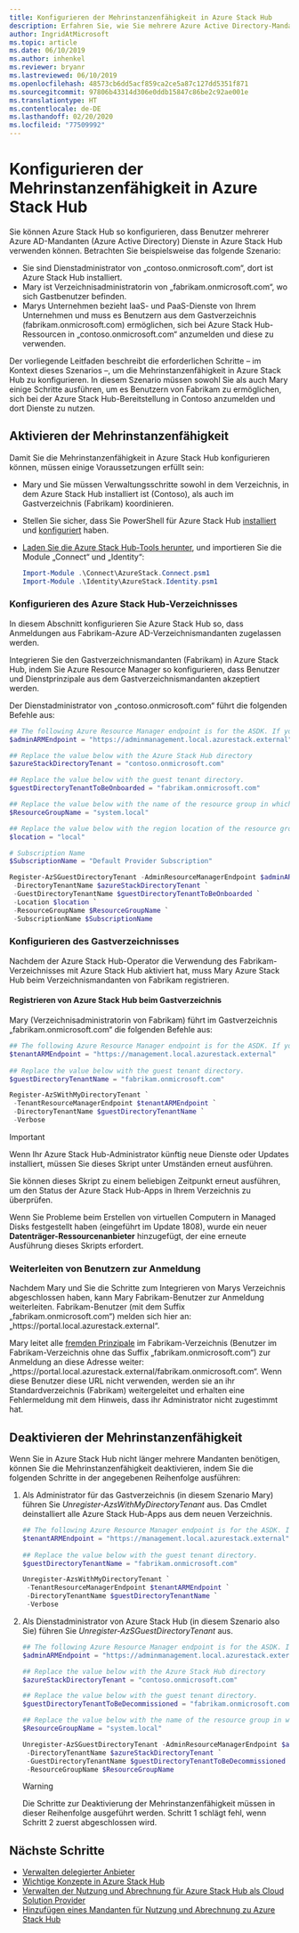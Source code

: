 ```yaml
---
title: Konfigurieren der Mehrinstanzenfähigkeit in Azure Stack Hub
description: Erfahren Sie, wie Sie mehrere Azure Active Directory-Mandanten in Azure Stack Hub aktivieren und deaktivieren.
author: IngridAtMicrosoft
ms.topic: article
ms.date: 06/10/2019
ms.author: inhenkel
ms.reviewer: bryanr
ms.lastreviewed: 06/10/2019
ms.openlocfilehash: 48573cb6dd5acf859ca2ce5a87c127dd5351f871
ms.sourcegitcommit: 97806b43314d306e0ddb15847c86be2c92ae001e
ms.translationtype: HT
ms.contentlocale: de-DE
ms.lasthandoff: 02/20/2020
ms.locfileid: "77509992"
---
```

# <a name="configure-multi-tenancy-in-azure-stack-hub"></a>Konfigurieren der Mehrinstanzenfähigkeit in Azure Stack Hub

Sie können Azure Stack Hub so konfigurieren, dass Benutzer mehrerer Azure AD-Mandanten (Azure Active Directory) Dienste in Azure Stack Hub verwenden können. Betrachten Sie beispielsweise das folgende Szenario:

- Sie sind Dienstadministrator von „contoso.onmicrosoft.com“, dort ist Azure Stack Hub installiert.
- Mary ist Verzeichnisadministratorin von „fabrikam.onmicrosoft.com“, wo sich Gastbenutzer befinden.
- Marys Unternehmen bezieht IaaS- und PaaS-Dienste von Ihrem Unternehmen und muss es Benutzern aus dem Gastverzeichnis (fabrikam.onmicrosoft.com) ermöglichen, sich bei Azure Stack Hub-Ressourcen in „contoso.onmicrosoft.com“ anzumelden und diese zu verwenden.

Der vorliegende Leitfaden beschreibt die erforderlichen Schritte – im Kontext dieses Szenarios –, um die Mehrinstanzenfähigkeit in Azure Stack Hub zu konfigurieren. In diesem Szenario müssen sowohl Sie als auch Mary einige Schritte ausführen, um es Benutzern von Fabrikam zu ermöglichen, sich bei der Azure Stack Hub-Bereitstellung in Contoso anzumelden und dort Dienste zu nutzen.

## <a name="enable-multi-tenancy"></a>Aktivieren der Mehrinstanzenfähigkeit

Damit Sie die Mehrinstanzenfähigkeit in Azure Stack Hub konfigurieren können, müssen einige Voraussetzungen erfüllt sein:
  
 - Mary und Sie müssen Verwaltungsschritte sowohl in dem Verzeichnis, in dem Azure Stack Hub installiert ist (Contoso), als auch im Gastverzeichnis (Fabrikam) koordinieren.
 - Stellen Sie sicher, dass Sie PowerShell für Azure Stack Hub [installiert](azure-stack-powershell-install.md) und [konfiguriert](azure-stack-powershell-configure-admin.md) haben.
 - [Laden Sie die Azure Stack Hub-Tools herunter](azure-stack-powershell-download.md), und importieren Sie die Module „Connect“ und „Identity“:

    ```powershell
    Import-Module .\Connect\AzureStack.Connect.psm1
    Import-Module .\Identity\AzureStack.Identity.psm1
    ```

### <a name="configure-azure-stack-hub-directory"></a>Konfigurieren des Azure Stack Hub-Verzeichnisses

In diesem Abschnitt konfigurieren Sie Azure Stack Hub so, dass Anmeldungen aus Fabrikam-Azure AD-Verzeichnismandanten zugelassen werden.

Integrieren Sie den Gastverzeichnismandanten (Fabrikam) in Azure Stack Hub, indem Sie Azure Resource Manager so konfigurieren, dass Benutzer und Dienstprinzipale aus dem Gastverzeichnismandanten akzeptiert werden.

Der Dienstadministrator von „contoso.onmicrosoft.com“ führt die folgenden Befehle aus:

```powershell  
## The following Azure Resource Manager endpoint is for the ASDK. If you're in a multinode environment, contact your operator or service provider to get the endpoint.
$adminARMEndpoint = "https://adminmanagement.local.azurestack.external"

## Replace the value below with the Azure Stack Hub directory
$azureStackDirectoryTenant = "contoso.onmicrosoft.com"

## Replace the value below with the guest tenant directory. 
$guestDirectoryTenantToBeOnboarded = "fabrikam.onmicrosoft.com"

## Replace the value below with the name of the resource group in which the directory tenant registration resource should be created (resource group must already exist).
$ResourceGroupName = "system.local"

## Replace the value below with the region location of the resource group.
$location = "local"

# Subscription Name
$SubscriptionName = "Default Provider Subscription"

Register-AzSGuestDirectoryTenant -AdminResourceManagerEndpoint $adminARMEndpoint `
 -DirectoryTenantName $azureStackDirectoryTenant `
 -GuestDirectoryTenantName $guestDirectoryTenantToBeOnboarded `
 -Location $location `
 -ResourceGroupName $ResourceGroupName `
 -SubscriptionName $SubscriptionName
```

### <a name="configure-guest-directory"></a>Konfigurieren des Gastverzeichnisses

Nachdem der Azure Stack Hub-Operator die Verwendung des Fabrikam-Verzeichnisses mit Azure Stack Hub aktiviert hat, muss Mary Azure Stack Hub beim Verzeichnismandanten von Fabrikam registrieren.

#### <a name="registering-azure-stack-hub-with-the-guest-directory"></a>Registrieren von Azure Stack Hub beim Gastverzeichnis

Mary (Verzeichnisadministratorin von Fabrikam) führt im Gastverzeichnis „fabrikam.onmicrosoft.com“ die folgenden Befehle aus:

```powershell
## The following Azure Resource Manager endpoint is for the ASDK. If you're in a multinode environment, contact your operator or service provider to get the endpoint.
$tenantARMEndpoint = "https://management.local.azurestack.external"
    
## Replace the value below with the guest tenant directory.
$guestDirectoryTenantName = "fabrikam.onmicrosoft.com"

Register-AzSWithMyDirectoryTenant `
 -TenantResourceManagerEndpoint $tenantARMEndpoint `
 -DirectoryTenantName $guestDirectoryTenantName `
 -Verbose
```

> [!IMPORTANT]
> Wenn Ihr Azure Stack Hub-Administrator künftig neue Dienste oder Updates installiert, müssen Sie dieses Skript unter Umständen erneut ausführen.
>
> Sie können dieses Skript zu einem beliebigen Zeitpunkt erneut ausführen, um den Status der Azure Stack Hub-Apps in Ihrem Verzeichnis zu überprüfen.
>
> Wenn Sie Probleme beim Erstellen von virtuellen Computern in Managed Disks festgestellt haben (eingeführt im Update 1808), wurde ein neuer **Datenträger-Ressourcenanbieter** hinzugefügt, der eine erneute Ausführung dieses Skripts erfordert.

### <a name="direct-users-to-sign-in"></a>Weiterleiten von Benutzern zur Anmeldung

Nachdem Mary und Sie die Schritte zum Integrieren von Marys Verzeichnis abgeschlossen haben, kann Mary Fabrikam-Benutzer zur Anmeldung weiterleiten. Fabrikam-Benutzer (mit dem Suffix „fabrikam.onmicrosoft.com“) melden sich hier an: „https\://portal.local.azurestack.external“.

Mary leitet alle [fremden Prinzipale](/azure/role-based-access-control/rbac-and-directory-admin-roles) im Fabrikam-Verzeichnis (Benutzer im Fabrikam-Verzeichnis ohne das Suffix „fabrikam.onmicrosoft.com“) zur Anmeldung an diese Adresse weiter: „https\://portal.local.azurestack.external/fabrikam.onmicrosoft.com“. Wenn diese Benutzer diese URL nicht verwenden, werden sie an ihr Standardverzeichnis (Fabrikam) weitergeleitet und erhalten eine Fehlermeldung mit dem Hinweis, dass ihr Administrator nicht zugestimmt hat.

## <a name="disable-multi-tenancy"></a>Deaktivieren der Mehrinstanzenfähigkeit

Wenn Sie in Azure Stack Hub nicht länger mehrere Mandanten benötigen, können Sie die Mehrinstanzenfähigkeit deaktivieren, indem Sie die folgenden Schritte in der angegebenen Reihenfolge ausführen:

1. Als Administrator für das Gastverzeichnis (in diesem Szenario Mary) führen Sie *Unregister-AzsWithMyDirectoryTenant* aus. Das Cmdlet deinstalliert alle Azure Stack Hub-Apps aus dem neuen Verzeichnis.

    ``` PowerShell
    ## The following Azure Resource Manager endpoint is for the ASDK. If you're in a multinode environment, contact your operator or service provider to get the endpoint.
    $tenantARMEndpoint = "https://management.local.azurestack.external"
        
    ## Replace the value below with the guest tenant directory.
    $guestDirectoryTenantName = "fabrikam.onmicrosoft.com"
    
    Unregister-AzsWithMyDirectoryTenant `
     -TenantResourceManagerEndpoint $tenantARMEndpoint `
     -DirectoryTenantName $guestDirectoryTenantName `
     -Verbose 
    ```

2. Als Dienstadministrator von Azure Stack Hub (in diesem Szenario also Sie) führen Sie *Unregister-AzSGuestDirectoryTenant* aus.

    ``` PowerShell
    ## The following Azure Resource Manager endpoint is for the ASDK. If you're in a multinode environment, contact your operator or service provider to get the endpoint.
    $adminARMEndpoint = "https://adminmanagement.local.azurestack.external"
    
    ## Replace the value below with the Azure Stack Hub directory
    $azureStackDirectoryTenant = "contoso.onmicrosoft.com"
    
    ## Replace the value below with the guest tenant directory. 
    $guestDirectoryTenantToBeDecommissioned = "fabrikam.onmicrosoft.com"
    
    ## Replace the value below with the name of the resource group in which the directory tenant registration resource should be created (resource group must already exist).
    $ResourceGroupName = "system.local"
    
    Unregister-AzSGuestDirectoryTenant -AdminResourceManagerEndpoint $adminARMEndpoint `
     -DirectoryTenantName $azureStackDirectoryTenant `
     -GuestDirectoryTenantName $guestDirectoryTenantToBeDecommissioned `
     -ResourceGroupName $ResourceGroupName
    ```

    > [!WARNING]
    > Die Schritte zur Deaktivierung der Mehrinstanzenfähigkeit müssen in dieser Reihenfolge ausgeführt werden. Schritt 1 schlägt fehl, wenn Schritt 2 zuerst abgeschlossen wird.

## <a name="next-steps"></a>Nächste Schritte

- [Verwalten delegierter Anbieter](azure-stack-delegated-provider.md)
- [Wichtige Konzepte in Azure Stack Hub](azure-stack-overview.md)
- [Verwalten der Nutzung und Abrechnung für Azure Stack Hub als Cloud Solution Provider](azure-stack-add-manage-billing-as-a-csp.md)
- [Hinzufügen eines Mandanten für Nutzung und Abrechnung zu Azure Stack Hub](azure-stack-csp-howto-register-tenants.md)
